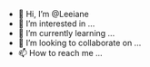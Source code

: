 - 👋 Hi, I’m @Leeiane
- 👀 I’m interested in ...
- 🌱 I’m currently learning ...
- 💞️ I’m looking to collaborate on ...
- 📫 How to reach me ...

<!---
Leeiane/Leeiane is a ✨ special ✨ repository because its `README.md` (this file) appears on your GitHub profile.
You can click the Preview link to take a look at your changes.
--->
